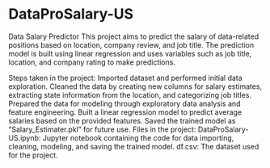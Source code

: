 # DataProSalary-US
Data Salary Predictor
This project aims to predict the salary of data-related positions based on location, company review, and job title. The prediction model is built using linear regression and uses variables such as job title, location, and company rating to make predictions.

Steps taken in the project:
Imported dataset and performed initial data exploration.
Cleaned the data by creating new columns for salary estimates, extracting state information from the location, and categorizing job titles.
Prepared the data for modeling through exploratory data analysis and feature engineering.
Built a linear regression model to predict average salaries based on the provided features.
Saved the trained model as “Salary_Estimater.pkl” for future use.
Files in the project:
DataProSalary-US.ipynb: Jupyter notebook containing the code for data importing, cleaning, modeling, and saving the trained model.
df.csv: The dataset used for the project.
